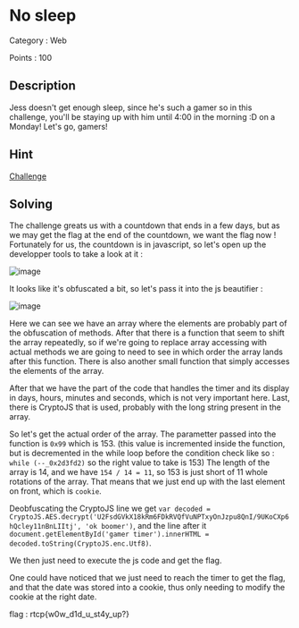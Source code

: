 # No sleep

Category : Web

Points : 100

## Description

Jess doesn't get enough sleep, since he's such a gamer so in this challenge, you'll be staying up with him until 4:00 in the morning :D on a Monday! Let's go, gamers!

## Hint

[Challenge](https://riceteacatpanda.wtf/onlyrealgamers)

## Solving

The challenge greats us with a countdown that ends in a few days, but as we may get the flag at the end of the countdown, we want the flag now !
Fortunately for us, the countdown is in javascript, so let's open up the developper tools to take a look at it :

![image](https://user-images.githubusercontent.com/57148042/73142285-43c87b00-408d-11ea-9fbd-e7f58cf9139a.png)

It looks like it's obfuscated a bit, so let's pass it into the js beautifier :

![image](https://user-images.githubusercontent.com/57148042/73142352-cfdaa280-408d-11ea-8135-441b1895f785.png)

Here we can see we have an array where the elements are probably part of the obfuscation of methods. After that there is a function that
seem to shift the array repeatedly, so if we're going to replace array accessing with actual methods we are going to need to see in which order
the array lands after this function. There is also another small function that simply accesses the elements of the array.

After that we have the part of the code that handles the timer and its display in days, hours, minutes and seconds, which is not very
important here. Last, there is CryptoJS that is used, probably with the long string present in the array.

So let's get the actual order of the array. The parametter passed into the function is `0x99` which is 153. (this value is incremented
inside the function, but is decremented in the while loop before the condition check like so : `while (--_0x2d3fd2)` so the right value to take
is 153)
The length of the array is 14, and we have `154 / 14 = 11`, so 153 is just short of 11 whole rotations of the array. That means that we
just end up with the last element on front, which is `cookie`.

Deobfuscating the CryptoJS line we get `var decoded = CryptoJS.AES.decrypt('U2FsdGVkX18kRm6FDkRVQfVuNPTxyOnJzpu8QnI/9UKoCXp6hQcley11nBnLIItj', 'ok boomer')`,
and the line after it `document.getElementById('gamer timer').innerHTML = decoded.toString(CryptoJS.enc.Utf8)`.

We then just need to execute the js code and get the flag.

One could have noticed that we just need to reach the timer to get the flag, and that the date was stored into a cookie, thus only
needing to modify the cookie at the right date.

flag : rtcp{w0w_d1d_u_st4y_up?}
